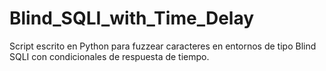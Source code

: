 # Blind_SQLI_with_Time_Delay
Script escrito en Python para fuzzear caracteres en entornos de tipo Blind SQLI con condicionales de respuesta de tiempo. 

